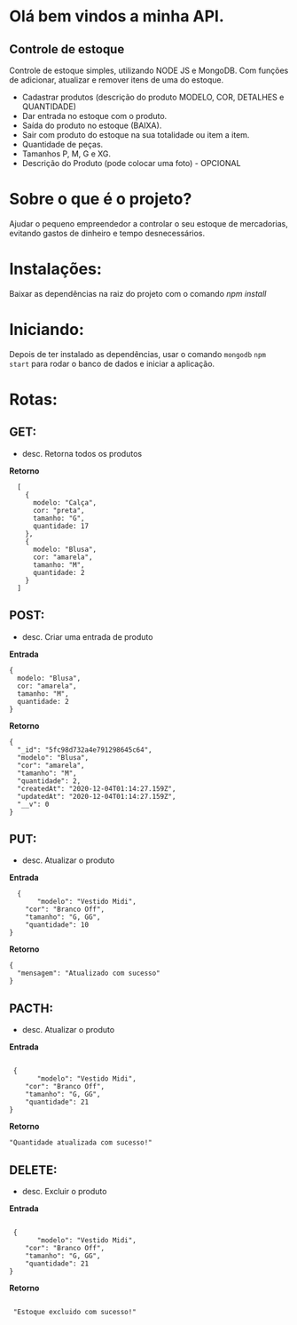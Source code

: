 # Olá bem vindos a minha API.

## Controle de estoque

Controle de estoque simples, utilizando NODE JS e MongoDB. Com funções de adicionar, atualizar e remover itens de uma do estoque.

- Cadastrar produtos (descrição do produto MODELO, COR, DETALHES e QUANTIDADE)
- Dar entrada no estoque com o produto.
- Saída do produto no estoque (BAIXA).
- Sair com produto do estoque na sua totalidade ou item a item.
- Quantidade de peças.
- Tamanhos P, M, G e XG.
- Descrição do Produto (pode colocar uma foto) - OPCIONAL

# Sobre o que é o projeto?

Ajudar o pequeno empreendedor a controlar o seu estoque de mercadorias, evitando gastos de dinheiro e tempo desnecessários.

# Instalações:

Baixar as dependências na raiz do projeto com o comando _npm install_

# Iniciando:

Depois de ter instalado as dependências, usar o comando `mongodb`
`npm start` para rodar o banco de dados e iniciar a aplicação.

# Rotas:

## GET:

- desc. Retorna todos os produtos

**Retorno**

```
  [
    {
      modelo: "Calça",
      cor: "preta",
      tamanho: "G",
      quantidade: 17
    },
    {
      modelo: "Blusa",
      cor: "amarela",
      tamanho: "M",
      quantidade: 2
    }
  ]
```

## POST:

- desc. Criar uma entrada de produto

**Entrada**

```
{
  modelo: "Blusa",
  cor: "amarela",
  tamanho: "M",
  quantidade: 2
}
```

**Retorno**

```
{
  "_id": "5fc98d732a4e791298645c64",
  "modelo": "Blusa",
  "cor": "amarela",
  "tamanho": "M",
  "quantidade": 2,
  "createdAt": "2020-12-04T01:14:27.159Z",
  "updatedAt": "2020-12-04T01:14:27.159Z",
  "__v": 0
}
```

## PUT:

- desc. Atualizar o produto

**Entrada**

```
  {
	   "modelo": "Vestido Midi",
    "cor": "Branco Off",
    "tamanho": "G, GG",
    "quantidade": 10
}
```
**Retorno**

```
{
  "mensagem": "Atualizado com sucesso"
}

```

## PACTH:


- desc. Atualizar o produto


**Entrada**

```

 {
	   "modelo": "Vestido Midi",
    "cor": "Branco Off",
    "tamanho": "G, GG",
    "quantidade": 21
}

```
 **Retorno**

```
"Quantidade atualizada com sucesso!"

```
  

## DELETE:


- desc. Excluir o produto

**Entrada**

```

 {
	   "modelo": "Vestido Midi",
    "cor": "Branco Off",
    "tamanho": "G, GG",
    "quantidade": 21
}

```

**Retorno**

```
  
 "Estoque excluido com sucesso!"

 ```

